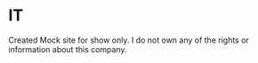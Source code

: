 # IT

Created Mock site for show only.
I do not own any of the rights or information about this company.
